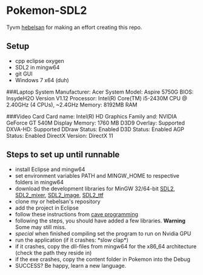 # Pokemon-SDL2
Tyvm [hebelsan](https://github.com/hebelsan) for making an effort creating this repo.

## Setup
- cpp eclipse oxygen
- SDL2 in mingw64
- git GUI
- Windows 7 x64 (duh)

###Laptop
    System Manufacturer: Acer
           System Model: Aspire 5750G
                   BIOS: InsydeH2O Version V1.12
              Processor: Intel(R) Core(TM) i5-2430M CPU @ 2.40GHz (4 CPUs), ~2.4GHz
                 Memory: 8192MB RAM


###Video Card
          Card name: Intel(R) HD Graphics Family
                and: NVIDIA GeForce GT 540M
     Display Memory: 1760 MB
       D3D9 Overlay: Supported
            DXVA-HD: Supported
       DDraw Status: Enabled
         D3D Status: Enabled
         AGP Status: Enabled
    DirectX Version: DirectX 11


## Steps to set up until runnable
- install Eclipse and mingw64
- set environment variables PATH and MINGW_HOME to respective folders in mingw64
- download the development libraries for MinGW 32/64-bit [SDL2](https://www.libsdl.org/download-2.0.php), [SDL2\_mixer](https://www.libsdl.org/projects/SDL_mixer/), [SDL2\_image](https://www.libsdl.org/projects/SDL_image/), [SDL2\_ttf](https://www.libsdl.org/projects/SDL_ttf/)
- clone my or hebelsan's repository
- add the project in Eclipse
- follow these instructions from [cave programming](https://www.caveofprogramming.com/c-for-complete-beginners/setting-up-sdl-windows.html)
- following the steps, you should have added a few libraries. __Warning__ Some may still miss.
- *special* when finished compiling set the program to run on Nvidia GPU
- run the application (if it crashes: \*slow clap\*)
- if it crashes, copy the dll-files from mingw64 for the x86_64 architecture (check the path they reside in)
- if the exe crashes, copy the content folder in Pokemon into the Debug
- SUCCESS? Be happy, learn a new language.

